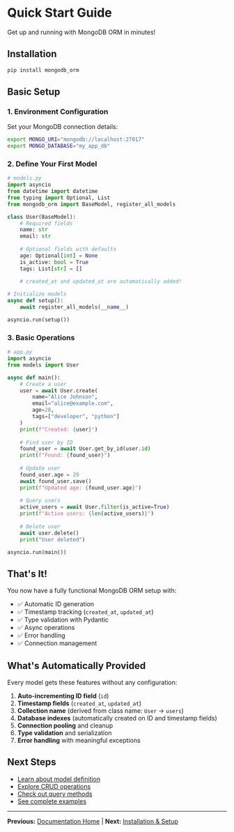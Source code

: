 # Quick Start Guide

Get up and running with MongoDB ORM in minutes!

## Installation

```bash
pip install mongodb_orm
```

## Basic Setup

### 1. Environment Configuration

Set your MongoDB connection details:

```bash
export MONGO_URI="mongodb://localhost:27017"
export MONGO_DATABASE="my_app_db"
```

### 2. Define Your First Model

```python
# models.py
import asyncio
from datetime import datetime
from typing import Optional, List
from mongodb_orm import BaseModel, register_all_models

class User(BaseModel):
    # Required fields
    name: str
    email: str
    
    # Optional fields with defaults
    age: Optional[int] = None
    is_active: bool = True
    tags: List[str] = []
    
    # created_at and updated_at are automatically added!

# Initialize models
async def setup():
    await register_all_models(__name__)

asyncio.run(setup())
```

### 3. Basic Operations

```python
# app.py
import asyncio
from models import User

async def main():
    # Create a user
    user = await User.create(
        name="Alice Johnson",
        email="alice@example.com",
        age=28,
        tags=["developer", "python"]
    )
    print(f"Created: {user}")
    
    # Find user by ID
    found_user = await User.get_by_id(user.id)
    print(f"Found: {found_user}")
    
    # Update user
    found_user.age = 29
    await found_user.save()
    print(f"Updated age: {found_user.age}")
    
    # Query users
    active_users = await User.filter(is_active=True)
    print(f"Active users: {len(active_users)}")
    
    # Delete user
    await user.delete()
    print("User deleted")

asyncio.run(main())
```

## That's It!

You now have a fully functional MongoDB ORM setup with:

- ✅ Automatic ID generation
- ✅ Timestamp tracking (`created_at`, `updated_at`)
- ✅ Type validation with Pydantic
- ✅ Async operations
- ✅ Error handling
- ✅ Connection management

## What's Automatically Provided

Every model gets these features without any configuration:

1. **Auto-incrementing ID field** (`id`)
2. **Timestamp fields** (`created_at`, `updated_at`)
3. **Collection name** (derived from class name: `User` → `users`)
4. **Database indexes** (automatically created on ID and timestamp fields)
5. **Connection pooling** and cleanup
6. **Type validation** and serialization
7. **Error handling** with meaningful exceptions

## Next Steps

- [Learn about model definition](03-model-definition.md)
- [Explore CRUD operations](06-crud-operations.md)
- [Check out query methods](07-query-methods.md)
- [See complete examples](17-examples.md)

---

**Previous:** [Documentation Home](README.md) | **Next:** [Installation & Setup](02-installation.md)
